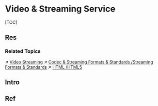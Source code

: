 # Video & Streaming Service

[TOC]



## Res
### Related Topics
↗ [Video Streaming](../../../🔑%20CS%20Core/🏎️%20Computer%20Networking%20and%20Communication/Video%20Streaming%20&%20OTT/Video%20Streaming/Video%20Streaming.md)
↗ [Codec & Streaming Formats & Standards /Streaming Formats & Standards](../../../🔑%20CS%20Core/👩‍💻%20Programming%20Methodology%20and%20Languages/Codec%20&%20Media%20Formats%20&%20Standards/Streaming%20Formats%20&%20Standards/Streaming%20Formats%20&%20Standards.md)
↗ [HTML /HTML5](../🖥️%20Web%20FrontEnd%20Dev/📌%20Web%20Frontend%20Basics/HTML/HTML.md#HTML5)



## Intro


## Ref
